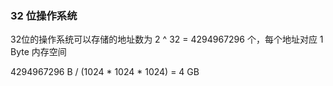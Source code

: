 ### 32 位操作系统

32位的操作系统可以存储的地址数为 2 ^ 32 = 4294967296 个，每个地址对应 1 Byte 内存空间

4294967296 B / (1024 * 1024 * 1024) = 4 GB
